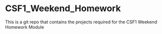 # CSF1_Weekend_Homework
This is a git repo that contains the projects required for the CSF1 Weekend Homework Module
